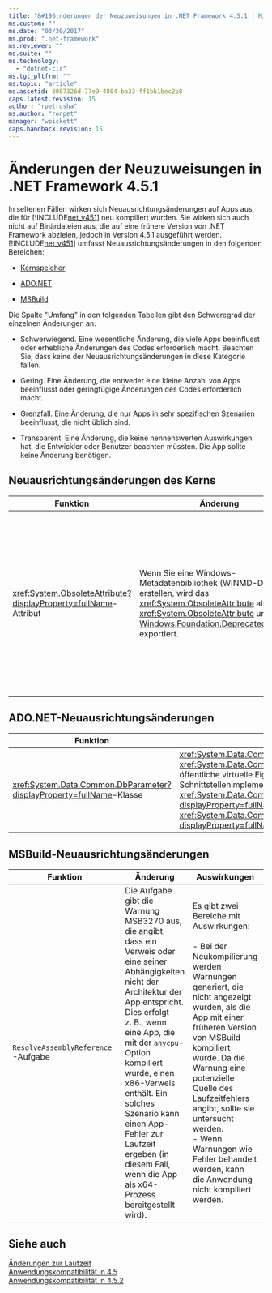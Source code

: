 ```yaml
---
title: "&#196;nderungen der Neuzuweisungen in .NET Framework 4.5.1 | Microsoft Docs"
ms.custom: ""
ms.date: "03/30/2017"
ms.prod: ".net-framework"
ms.reviewer: ""
ms.suite: ""
ms.technology: 
  - "dotnet-clr"
ms.tgt_pltfrm: ""
ms.topic: "article"
ms.assetid: 8087326d-77e9-4804-ba33-ff1bb1bec2b8
caps.latest.revision: 15
author: "rpetrusha"
ms.author: "ronpet"
manager: "wpickett"
caps.handback.revision: 15
---
```

# &#196;nderungen der Neuzuweisungen in .NET Framework 4.5.1
In seltenen Fällen wirken sich Neuausrichtungsänderungen auf Apps aus, die für [!INCLUDE[net_v451](../../../includes/net-v451-md.md)] neu kompiliert wurden. Sie wirken sich auch nicht auf Binärdateien aus, die auf eine frühere Version von .NET Framework abzielen, jedoch in Version 4.5.1 ausgeführt werden.[!INCLUDE[net_v451](../../../includes/net-v451-md.md)] umfasst Neuausrichtungsänderungen in den folgenden Bereichen:  
  
-   [Kernspeicher](#Core)  
  
-   [ADO.NET](#ADO)  
  
-   [MSBuild](#MSBuild)  
  
 Die Spalte "Umfang" in den folgenden Tabellen gibt den Schweregrad der einzelnen Änderungen an:  
  
-   Schwerwiegend. Eine wesentliche Änderung, die viele Apps beeinflusst oder erhebliche Änderungen des Codes erforderlich macht. Beachten Sie, dass keine der Neuausrichtungsänderungen in diese Kategorie fallen.  
  
-   Gering. Eine Änderung, die entweder eine kleine Anzahl von Apps beeinflusst oder geringfügige Änderungen des Codes erforderlich macht.  
  
-   Grenzfall. Eine Änderung, die nur Apps in sehr spezifischen Szenarien beeinflusst, die nicht üblich sind.  
  
-   Transparent. Eine Änderung, die keine nennenswerten Auswirkungen hat, die Entwickler oder Benutzer beachten müssten. Die App sollte keine Änderung benötigen.  
  
<a name="Core"></a>   
## Neuausrichtungsänderungen des Kerns  
  
|Funktion|Änderung|Auswirkungen|Umfang|  
|--------------|--------------|------------------|------------|  
|<xref:System.ObsoleteAttribute?displayProperty=fullName>\-Attribut|Wenn Sie eine Windows\-Metadatenbibliothek \(WINMD\-Datei\) erstellen, wird das <xref:System.ObsoleteAttribute> als <xref:System.ObsoleteAttribute> und als [Windows.Foundation.DeprecatedAttribute](http://msdn.microsoft.com/library/windows/apps/windows.foundation.metadata.deprecatedattribute.aspx) exportiert.|Die Neukompilierung des vorhandenen Quellcodes, der das <xref:System.ObsoleteAttribute> verwendet, generiert möglicherweise Warnungen beim Verarbeiten des Codes in C\+\+\/CX oder JavaScript.<br /><br /> Es empfiehlt sich nicht, sowohl das <xref:System.ObsoleteAttribute> als auch das [Windows.Foundation.DeprecatedAttribute](http://msdn.microsoft.com/library/windows/apps/windows.foundation.metadata.deprecatedattribute.aspx) auf Code in verwalteten Assemblys anzuwenden, da dies zu Buildwarnungen führen kann.<br /><br /> Weitere Informationen finden Sie im Referenzthema <xref:System.ObsoleteAttribute>.|Rand|  
  
<a name="ADO"></a>   
## ADO.NET\-Neuausrichtungsänderungen  
  
|Funktion|Änderung|Auswirkungen|Umfang|  
|--------------|--------------|------------------|------------|  
|<xref:System.Data.Common.DbParameter?displayProperty=fullName>\-Klasse|<xref:System.Data.Common.DbParameter.Precision%2A?displayProperty=fullName> und <xref:System.Data.Common.DbParameter.Scale%2A?displayProperty=fullName> werden als öffentliche virtuelle Eigenschaften implementiert. Sie ersetzen die entsprechenden expliziten Schnittstellenimplementierungen <xref:System.Data.Common.DbParameter.System%23Data%23IDbDataParameter%23Precision%2A?displayProperty=fullName> und <xref:System.Data.Common.DbParameter.System%23Data%23IDbDataParameter%23Scale%2A?displayProperty=fullName>.|Die Änderung betrifft nur Entwickler, die einen ADO.NET\-Datenbankanbieter erstellen.|Rand|  
  
<a name="MSBuild"></a>   
## MSBuild\-Neuausrichtungsänderungen  
  
|Funktion|Änderung|Auswirkungen|Umfang|  
|--------------|--------------|------------------|------------|  
|`ResolveAssemblyReference`\-Aufgabe|Die Aufgabe gibt die Warnung MSB3270 aus, die angibt, dass ein Verweis oder eine seiner Abhängigkeiten nicht der Architektur der App entspricht. Dies erfolgt z. B., wenn eine App, die mit der `anycpu`\-Option kompiliert wurde, einen x86\-Verweis enthält. Ein solches Szenario kann einen App\-Fehler zur Laufzeit ergeben \(in diesem Fall, wenn die App als x64\-Prozess bereitgestellt wird\).|Es gibt zwei Bereiche mit Auswirkungen:<br /><br /> -   Bei der Neukompilierung werden Warnungen generiert, die nicht angezeigt wurden, als die App mit einer früheren Version von MSBuild kompiliert wurde. Da die Warnung eine potenzielle Quelle des Laufzeitfehlers angibt, sollte sie untersucht werden.<br />-   Wenn Warnungen wie Fehler behandelt werden, kann die Anwendung nicht kompiliert werden.|Nebenversion|  
  
## Siehe auch  
 [Änderungen zur Laufzeit](../../../docs/framework/migration-guide/runtime-changes-in-the-net-framework-4-5-1.md)   
 [Anwendungskompatibilität in 4.5](../../../docs/framework/migration-guide/application-compatibility-in-the-net-framework-4-5.md)   
 [Anwendungskompatibilität in 4.5.2](../../../docs/framework/migration-guide/application-compatibility-in-the-net-framework-4-5-2.md)